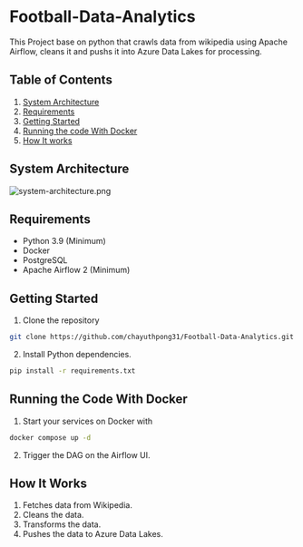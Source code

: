 # Football-Data-Analytics
This Project base on python that crawls data from wikipedia using Apache Airflow, cleans it and pushs it into Azure Data Lakes for processing.

## Table of Contents
1. [System Architecture](#system-architecture)
2. [Requirements](#requirements)
3. [Getting Started](#getting-started)
4. [Running the code With Docker](#running-the-code-with-docker)
5. [How It works](#how-it-works)

## System Architecture
![system-architecture.png](https://github.com/user-attachments/assets/05e28e91-b317-4153-b215-af89650bba05)

## Requirements
- Python 3.9 (Minimum)
- Docker
- PostgreSQL
- Apache Airflow 2 (Minimum)

## Getting Started
1. Clone the repository
```bash
git clone https://github.com/chayuthpong31/Football-Data-Analytics.git
```

2. Install Python dependencies.
```bash
pip install -r requirements.txt
```

## Running the Code With Docker
1. Start your services on Docker with
```bash
docker compose up -d
```

2. Trigger the DAG on the Airflow UI.

## How It Works
1. Fetches data from Wikipedia.
2. Cleans the data.
3. Transforms the data.
4. Pushes the data to Azure Data Lakes.